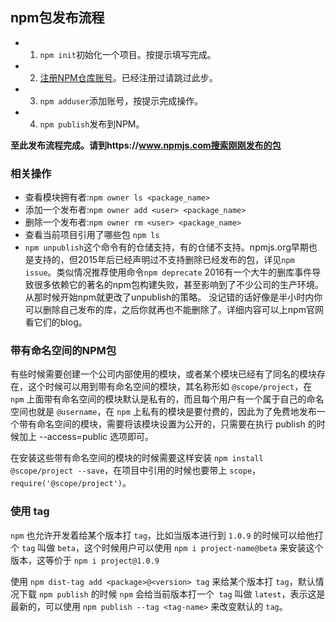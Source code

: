 ## npm包发布流程

* 1. `npm init`初始化一个项目。按提示填写完成。
* 2. [注册NPM仓库账号](https://www.npmjs.com)。已经注册过请跳过此步。
* 3. `npm adduser`添加账号，按提示完成操作。
* 4. `npm publish`发布到NPM。

**至此发布流程完成。请到https://www.npmjs.com搜索刚刚发布的包**

### 相关操作
* 查看模块拥有者:`npm owner ls <package_name>`
* 添加一个发布者:`npm owner add <user> <package_name>`
* 删除一个发布者:`npm owner rm <user> <package_name>`
* 查看当前项目引用了哪些包 `npm ls`
* `npm unpublish`这个命令有的仓储支持，有的仓储不支持。npmjs.org早期也是支持的，但2015年后已经声明过不支持删除已经发布的包，详见`npm issue`。类似情况推荐使用命令`npm deprecate` 2016有一个大牛的删库事件导致很多依赖它的著名的npm包构建失败，甚至影响到了不少公司的生产环境。从那时候开始npm就更改了unpublish的策略。
没记错的话好像是半小时内你可以删除自己发布的库，之后你就再也不能删除了。详细内容可以上npm官网看它们的blog。

### 带有命名空间的NPM包
有些时候需要创建一个公司内部使用的模块，或者某个模块已经有了同名的模块存在，这个时候可以用到带有命名空间的模块，其名称形如 `@scope/project`，在 `npm` 上面带有命名空间的模块默认是私有的，而且每个用户有一个属于自己的命名空间也就是 `@username`，在 `npm` 上私有的模块是要付费的，因此为了免费地发布一个带有命名空间的模块，需要将该模块设置为公开的，只需要在执行 publish 的时候加上 --access=public 选项即可。

在安装这些带有命名空间的模块的时候需要这样安装 `npm install @scope/project --save`，在项目中引用的时候也要带上 `scope`，`require('@scope/project')`。

### 使用 tag
`npm` 也允许开发着给某个版本打 `tag`，比如当版本进行到 `1.0.9` 的时候可以给他打个 `tag` 叫做 `beta`，这个时候用户可以使用 `npm i project-name@beta` 来安装这个版本，这等价于 `npm i project@1.0.9`

使用 `npm dist-tag add <package>@<version> tag` 来给某个版本打 `tag`，默认情况下载 `npm publish` 的时候 `npm` 会给当前版本打一个` tag` 叫做 `latest`，表示这是最新的，可以使用 `npm publish --tag <tag-name>` 来改变默认的 `tag`。
